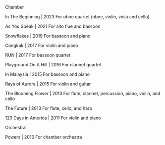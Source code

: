 Chamber

In The Beginning | 2023
For oboe quartet (oboe, violin, viola and cello)

As You Speak | 2021
For alto flue and bassoon

Snowflakes | 2019
For bassoon and piano

Congkak | 2017
For violin and piano

RUN | 2017
For bassoon quartet

Playground On A Hill | 2016
For clarinet quartet

In Malaysia | 2015
For bassoon and piano

Rays of Aurora | 2015
For violin and guitar

The Blooming Flower | 2013
For flute, clarinet, percussion, piano, violin, and cello

The Future | 2013
For flute, cello, and harp

120 Days in America | 2011
For violin and piano

Orchestral

Powers | 2016
For chamber orchestra

